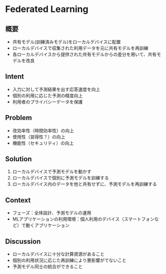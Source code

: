 # Federated Learning

## 概要

- 共有モデル(訓練済みモデル)をローカルデバイスに配置
- ローカルデバイスで収集された利用データを元に共有モデルを再訓練
- 各ローカルデバイスから提供された共有モデルからの差分を用いて、共有モデルを改良

## Intent
 
- 入力に対して予測結果を出す応答速度を向上
- 個別の利用に応じた予測の精度向上
- 利用者のプライバシーデータを保護


## Problem

- 改効率性（時間効率性）の向上
- 使用性（習得性？）の向上
- 機能性（セキュリティ）の向上

## Solution

1. ローカルデバイスで予測モデルを動かす
2. ローカルデバイスで個別に予測モデルを訓練する
3. ローカルデバイス内のデータを他と共有せずに、予測モデルを再訓練する

## Context

- フェーズ：全体設計、予測モデルの運用
- MLアプリケーションの利用環境：個人利用のデバイス（スマートフォンなど）で動くアプリケーション

## Discussion

- ローカルデバイスに十分な計算資源があること
- 個別の利用状況に応じた再訓練により悪影響がでないこと
- 予測モデル同士の統合ができること


